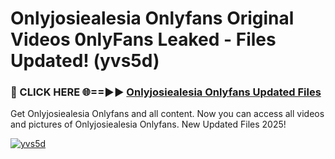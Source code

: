 # Onlyjosiealesia Onlyfans Original Videos 0nlyFans Leaked - Files Updated! (yvs5d)

<h3>🔴 CLICK HERE 🌐==►► <a href="https://tinyurl.com/ehrbuxhb" rel="nofollow">Onlyjosiealesia Onlyfans Updated Files</a></h3>

Get Onlyjosiealesia Onlyfans and all content. Now you can access all videos and pictures of Onlyjosiealesia Onlyfans. New Updated Files 2025!

[![yvs5d](https://i.imgur.com/lVYEuWS.gif)](https://tinyurl.com/ehrbuxhb)
